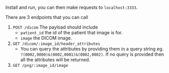 Install and run, you can then make requests to `localhost:3333`.

There are 3 endpoints that you can call
1. `POST /dicom` The payload should include
	- `patient_id` the id of the patient that image is for.
	- `image` the DICOM image.
2. `GET /dicom/:image_id/header_attributes`
	- You can query the attributes by providing them in a query string eg. `?(0002,0000)&(0002,0001)&(0002,0002)`.
	If no query is provided then all the attributes will be returned.
3. `GET /png/:image_id/image`
